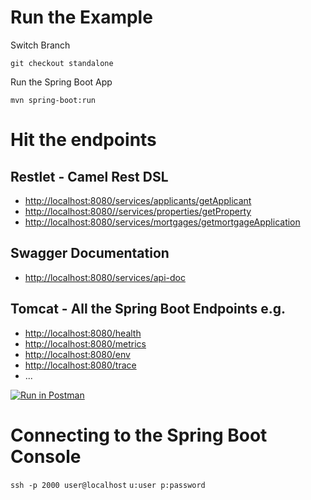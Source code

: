 # Run the Example

Switch Branch

`git checkout standalone`

Run the Spring Boot App

`mvn spring-boot:run`

# Hit the endpoints

## Restlet - Camel Rest DSL

- [http://localhost:8080/services/applicants/getApplicant](http://localhost:8080/services/applicants/getApplicant)
- [http://localhost:8080//services/properties/getProperty](http://localhost:8080//services/properties/getProperty)
- [http://localhost:8080/services/mortgages/getmortgageApplication](http://localhost:8080/services/mortgages/getmortgageApplication)

## Swagger Documentation

- [http://localhost:8080/services/api-doc](http://localhost:8080/services/api-doc)

## Tomcat - All the Spring Boot Endpoints e.g.

- [http://localhost:8080/health](http://localhost:8080/health)
- [http://localhost:8080/metrics](http://localhost:8080/metrics)
- [http://localhost:8080/env](http://localhost:8080/env)
- [http://localhost:8080/trace](http://localhost:8080/trace)
- ...

[![Run in Postman](https://run.pstmn.io/button.svg)](https://app.getpostman.com/run-collection/d9c404348d394ae78fcf)

# Connecting to the Spring Boot Console

`ssh -p 2000 user@localhost` `u:user p:password`
